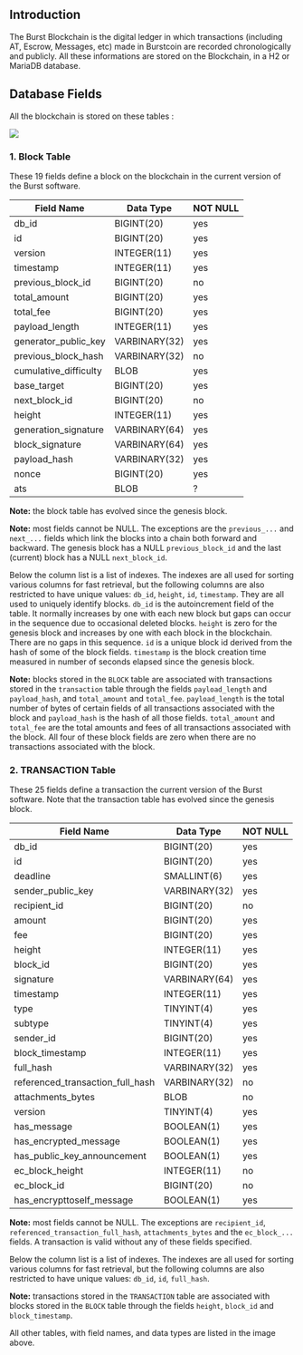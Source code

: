Introduction
------------

The Burst Blockchain is the digital ledger in which transactions (including AT, Escrow, Messages, etc) made in Burstcoin are recorded chronologically and publicly. All these informations are stored on the Blockchain, in a H2 or MariaDB database.

Database Fields
---------------

All the blockchain is stored on these tables :

<a href="../media/Burst_Blockchain_Diagram.png"><img src="../media/Burst_Blockchain_Diagram.png"/></a>

### 1. Block Table

These 19 fields define a block on the blockchain in the current version of the Burst software.

| Field Name             | Data Type     | NOT NULL |
|------------------------|---------------|----------|
| db\_id                 | BIGINT(20)    | yes      |
| id                     | BIGINT(20)    | yes      |
| version                | INTEGER(11)   | yes      |
| timestamp              | INTEGER(11)   | yes      |
| previous\_block\_id    | BIGINT(20)    | no       |
| total\_amount          | BIGINT(20)    | yes      |
| total\_fee             | BIGINT(20)    | yes      |
| payload\_length        | INTEGER(11)   | yes      |
| generator\_public\_key | VARBINARY(32) | yes      |
| previous\_block\_hash  | VARBINARY(32) | no       |
| cumulative\_difficulty | BLOB          | yes      |
| base\_target           | BIGINT(20)    | yes      |
| next\_block\_id        | BIGINT(20)    | no       |
| height                 | INTEGER(11)   | yes      |
| generation\_signature  | VARBINARY(64) | yes      |
| block\_signature       | VARBINARY(64) | yes      |
| payload\_hash          | VARBINARY(32) | yes      |
| nonce                  | BIGINT(20)    | yes      |
| ats                    | BLOB          | ?        |

**Note:** the block table has evolved since the genesis block.

**Note:** most fields cannot be NULL. The exceptions are the `previous_...` and `next_...` fields which link the blocks into a chain both forward and backward. The genesis block has a NULL `previous_block_id` and the last (current) block has a NULL `next_block_id`.

Below the column list is a list of indexes. The indexes are all used for sorting various columns for fast retrieval, but the following columns are also restricted to have unique values: `db_id`, `height`, `id`, `timestamp`. They are all used to uniquely identify blocks. `db_id` is the autoincrement field of the table. It normally increases by one with each new block but gaps can occur in the sequence due to occasional deleted blocks. `height` is zero for the genesis block and increases by one with each block in the blockchain. There are no gaps in this sequence. `id` is a unique block id derived from the hash of some of the block fields. `timestamp` is the block creation time measured in number of seconds elapsed since the genesis block.

**Note:** blocks stored in the `BLOCK` table are associated with transactions stored in the `transaction` table through the fields `payload_length` and `payload_hash`, and `total_amount` and `total_fee`. `payload_length` is the total number of bytes of certain fields of all transactions associated with the block and `payload_hash` is the hash of all those fields. `total_amount` and `total_fee` are the total amounts and fees of all transactions associated with the block. All four of these block fields are zero when there are no transactions associated with the block.

### 2. TRANSACTION Table

These 25 fields define a transaction the current version of the Burst software. Note that the transaction table has evolved since the genesis block.

| Field Name                          | Data Type     | NOT NULL |
|-------------------------------------|---------------|----------|
| db\_id                              | BIGINT(20)    | yes      |
| id                                  | BIGINT(20)    | yes      |
| deadline                            | SMALLINT(6)   | yes      |
| sender\_public\_key                 | VARBINARY(32) | yes      |
| recipient\_id                       | BIGINT(20)    | no       |
| amount                              | BIGINT(20)    | yes      |
| fee                                 | BIGINT(20)    | yes      |
| height                              | INTEGER(11)   | yes      |
| block\_id                           | BIGINT(20)    | yes      |
| signature                           | VARBINARY(64) | yes      |
| timestamp                           | INTEGER(11)   | yes      |
| type                                | TINYINT(4)    | yes      |
| subtype                             | TINYINT(4)    | yes      |
| sender\_id                          | BIGINT(20)    | yes      |
| block\_timestamp                    | INTEGER(11)   | yes      |
| full\_hash                          | VARBINARY(32) | yes      |
| referenced\_transaction\_full\_hash | VARBINARY(32) | no       |
| attachments\_bytes                  | BLOB          | no       |
| version                             | TINYINT(4)    | yes      |
| has\_message                        | BOOLEAN(1)    | yes      |
| has\_encrypted\_message             | BOOLEAN(1)    | yes      |
| has\_public\_key\_announcement      | BOOLEAN(1)    | yes      |
| ec\_block\_height                   | INTEGER(11)   | no       |
| ec\_block\_id                       | BIGINT(20)    | no       |
| has\_encrypttoself\_message         | BOOLEAN(1)    | yes      |

**Note:** most fields cannot be NULL. The exceptions are `recipient_id`, `referenced_transaction_full_hash`, `attachments_bytes` and the `ec_block_...` fields. A transaction is valid without any of these fields specified.

Below the column list is a list of indexes. The indexes are all used for sorting various columns for fast retrieval, but the following columns are also restricted to have unique values: `db_id`, `id`, `full_hash`.

**Note:** transactions stored in the `TRANSACTION` table are associated with blocks stored in the `BLOCK` table through the fields `height`, `block_id` and `block_timestamp`.

All other tables, with field names, and data types are listed in the image above.
